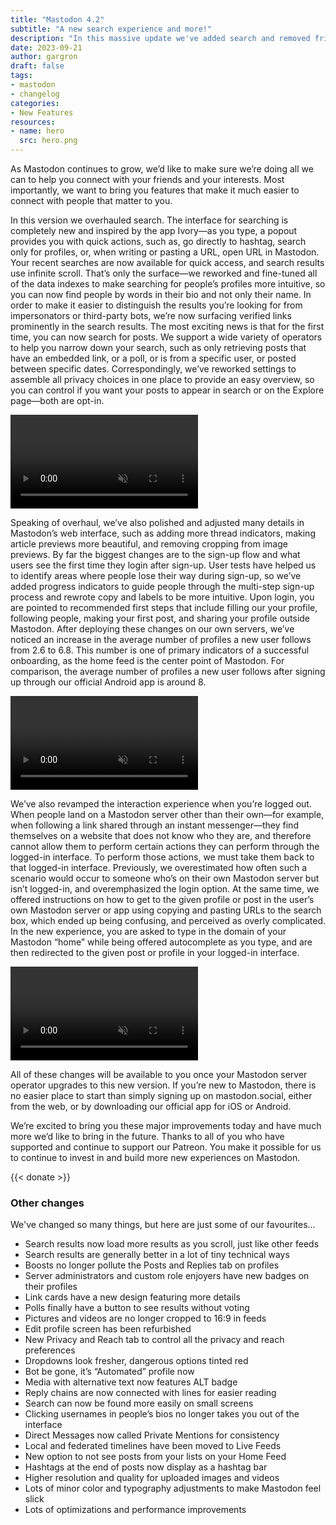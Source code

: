 ```yaml
---
title: "Mastodon 4.2"
subtitle: "A new search experience and more!"
description: "In this massive update we've added search and removed friction. What's not to love?"
date: 2023-09-21
author: gargron
draft: false
tags:
- mastodon
- changelog
categories:
- New Features
resources:
- name: hero
  src: hero.png
---
```


As Mastodon continues to grow, we’d like to make sure we’re doing all we can to help you connect with your friends and your interests. Most importantly, we want to bring you features that make it much easier to connect with people that matter to you.

In this version we overhauled search. The interface for searching is completely new and inspired by the app Ivory—as you type, a popout provides you with quick actions, such as, go directly to hashtag, search only for profiles, or, when writing or pasting a URL, open URL in Mastodon. Your recent searches are now available for quick access, and search results use infinite scroll. That’s only the surface—we reworked and fine-tuned all of the data indexes to make searching for people’s profiles more intuitive, so you can now find people by words in their bio and not only their name. In order to make it easier to distinguish the results you’re looking for from impersonators or third-party bots, we’re now surfacing verified links prominently in the search results. The most exciting news is that for the first time, you can now search for posts. We support a wide variety of operators to help you narrow down your search, such as only retrieving posts that have an embedded link, or a poll, or is from a specific user, or posted between specific dates. Correspondingly, we’ve reworked settings to assemble all privacy choices in one place to provide an easy overview, so you can control if you want your posts to appear in search or on the Explore page—both are opt-in.

<video src="search.mp4" autoplay playsinline muted loop class="rounded-md shadow-lg"></video>

Speaking of overhaul, we’ve also polished and adjusted many details in Mastodon’s web interface, such as adding more thread indicators, making article previews more beautiful, and removing cropping from image previews. By far the biggest changes are to the sign-up flow and what users see the first time they login after sign-up. User tests have helped us to identify areas where people lose their way during sign-up, so we’ve added progress indicators to guide people through the multi-step sign-up process and rewrote copy and labels to be more intuitive. Upon login, you are pointed to recommended first steps that include filling our your profile, following people, making your first post, and sharing your profile outside Mastodon. After deploying these changes on our own servers, we’ve noticed an increase in the average number of profiles a new user follows from 2.6 to 6.8. This number is one of primary indicators of a successful onboarding, as the home feed is the center point of Mastodon. For comparison, the average number of profiles a new user follows after signing up through our official Android app is around 8.

<video src="onboarding.mp4
" autoplay playsinline muted loop class="rounded-md shadow-lg"></video>

We’ve also revamped the interaction experience when you’re logged out. When people land on a Mastodon server other than their own—for example, when following a link shared through an instant messenger—they find themselves on a website that does not know who they are, and therefore cannot allow them to perform certain actions they can perform through the logged-in interface. To perform those actions, we must take them back to that logged-in interface. Previously, we overestimated how often such a scenario would occur to someone who’s on their own Mastodon server but isn’t logged-in, and overemphasized the login option. At the same time, we offered instructions on how to get to the given profile or post in the user’s own Mastodon server or app using copying and pasting URLs to the search box, which ended up being confusing, and perceived as overly complicated. In the new experience, you are asked to type in the domain of your Mastodon “home” while being offered autocomplete as you type, and are then redirected to the given post or profile in your logged-in interface.

<video src="interaction.mp4" autoplay playsinline muted loop class="rounded-md shadow-lg"></video>

All of these changes will be available to you once your Mastodon server operator upgrades to this new version. If you’re new to Mastodon, there is no easier place to start than simply signing up on mastodon.social, either from the web, or by downloading our official app for iOS or Android.

We’re excited to bring you these major improvements today and have much more we’d like to bring in the future. Thanks to all of you who have supported and continue to support our Patreon. You make it possible for us to continue to invest in and build more new experiences on Mastodon.

{{< donate >}}

### Other changes

We've changed so many things, but here are just some of our favourites...

- Search results now load more results as you scroll, just like other feeds
- Search results are generally better in a lot of tiny technical ways
- Boosts no longer pollute the Posts and Replies tab on profiles
- Server administrators and custom role enjoyers have new badges on their profiles
- Link cards have a new design featuring more details
- Polls finally have a button to see results without voting
- Pictures and videos are no longer cropped to 16:9 in feeds
- Edit profile screen has been refurbished
- New Privacy and Reach tab to control all the privacy and reach preferences
- Dropdowns look fresher, dangerous options tinted red
- Bot be gone, it’s “Automated” profile now
- Media with alternative text now features ALT badge
- Reply chains are now connected with lines for easier reading
- Search can now be found more easily on small screens
- Clicking usernames in people’s bios no longer takes you out of the interface
- Direct Messages now called Private Mentions for consistency
- Local and federated timelines have been moved to Live Feeds
- New option to not see posts from your lists on your Home Feed
- Hashtags at the end of posts now display as a hashtag bar
- Higher resolution and quality for uploaded images and videos
- Lots of minor color and typography adjustments to make Mastodon feel slick
- Lots of optimizations and performance improvements
